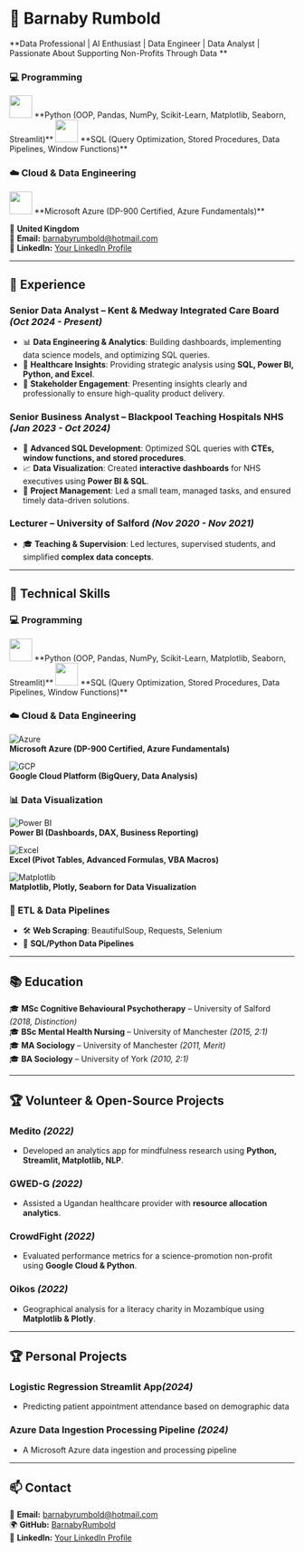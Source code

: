 # 🚀 Barnaby Rumbold  
**Data Professional | AI Enthusiast | Data Engineer | Data Analyst | Passionate About Supporting Non-Profits Through Data **  

### 💻 Programming
<img src="https://cdn.jsdelivr.net/gh/devicons/devicon/icons/python/python-original.svg" width="40px"/>  
**Python (OOP, Pandas, NumPy, Scikit-Learn, Matplotlib, Seaborn, Streamlit)**  

<img src="https://cdn.jsdelivr.net/gh/devicons/devicon/icons/mysql/mysql-original.svg" width="40px"/>  
**SQL (Query Optimization, Stored Procedures, Data Pipelines, Window Functions)**  

### ☁️ Cloud & Data Engineering
<img src="https://cdn.jsdelivr.net/gh/devicons/devicon/icons/azure/azure-original.svg" width="40px"/>  
**Microsoft Azure (DP-900 Certified, Azure Fundamentals)**

📍 **United Kingdom**  
📧 **Email:** barnabyrumbold@hotmail.com  
🔗 **LinkedIn:** [Your LinkedIn Profile](#)  

---

## 💼 **Experience**
### **Senior Data Analyst** – Kent & Medway Integrated Care Board _(Oct 2024 - Present)_
- 📊 **Data Engineering & Analytics**: Building dashboards, implementing data science models, and optimizing SQL queries.  
- 🏥 **Healthcare Insights**: Providing strategic analysis using **SQL, Power BI, Python, and Excel**.  
- 📢 **Stakeholder Engagement**: Presenting insights clearly and professionally to ensure high-quality product delivery.  

### **Senior Business Analyst** – Blackpool Teaching Hospitals NHS _(Jan 2023 - Oct 2024)_
- 🔄 **Advanced SQL Development**: Optimized SQL queries with **CTEs, window functions, and stored procedures**.  
- 📈 **Data Visualization**: Created **interactive dashboards** for NHS executives using **Power BI & SQL**.  
- 📌 **Project Management**: Led a small team, managed tasks, and ensured timely data-driven solutions.  

### **Lecturer** – University of Salford _(Nov 2020 - Nov 2021)_
- 🎓 **Teaching & Supervision**: Led lectures, supervised students, and simplified **complex data concepts**.  

---

## 🔧 **Technical Skills**
### **💻 Programming**
<img src="https://cdn.jsdelivr.net/gh/devicons/devicon/icons/python/python-original.svg" width="40px"/>  
**Python (OOP, Pandas, NumPy, Scikit-Learn, Matplotlib, Seaborn, Streamlit)**  

<img src="https://cdn.jsdelivr.net/gh/devicons/devicon/icons/mysql/mysql-original.svg" width="40px"/>  
**SQL (Query Optimization, Stored Procedures, Data Pipelines, Window Functions)**  

### **☁️ Cloud & Data Engineering**
![Azure](https://img.shields.io/badge/Microsoft%20Azure-0078D4?style=for-the-badge&logo=microsoftazure&logoColor=white)  
**Microsoft Azure (DP-900 Certified, Azure Fundamentals)**  

![GCP](https://img.shields.io/badge/Google%20Cloud-4285F4?style=for-the-badge&logo=googlecloud&logoColor=white)  
**Google Cloud Platform (BigQuery, Data Analysis)**  

### **📊 Data Visualization**
![Power BI](https://img.shields.io/badge/Power%20BI-F2C811?style=for-the-badge&logo=powerbi&logoColor=black)  
**Power BI (Dashboards, DAX, Business Reporting)**  

![Excel](https://img.shields.io/badge/Microsoft%20Excel-217346?style=for-the-badge&logo=microsoftexcel&logoColor=white)  
**Excel (Pivot Tables, Advanced Formulas, VBA Macros)**  

![Matplotlib](https://img.shields.io/badge/Matplotlib-008080?style=for-the-badge&logo=python&logoColor=white)  
**Matplotlib, Plotly, Seaborn for Data Visualization**  

### **📂 ETL & Data Pipelines**
- 🛠 **Web Scraping**: BeautifulSoup, Requests, Selenium  
- 🔄 **SQL/Python Data Pipelines**  

---

## 📚 **Education**
🎓 **MSc Cognitive Behavioural Psychotherapy** – University of Salford _(2018, Distinction)_  
🎓 **BSc Mental Health Nursing** – University of Manchester _(2015, 2:1)_  
🎓 **MA Sociology** – University of Manchester _(2011, Merit)_  
🎓 **BA Sociology** – University of York _(2010, 2:1)_  

---

## 🏆 **Volunteer & Open-Source Projects**
### **Medito** _(2022)_
- Developed an analytics app for mindfulness research using **Python, Streamlit, Matplotlib, NLP**.  
### **GWED-G** _(2022)_
- Assisted a Ugandan healthcare provider with **resource allocation analytics**.  
### **CrowdFight** _(2022)_
- Evaluated performance metrics for a science-promotion non-profit using **Google Cloud & Python**.  
### **Oikos** _(2022)_
- Geographical analysis for a literacy charity in Mozambique using **Matplotlib & Plotly**.

---

## 🏆 **Personal Projects**
### **Logistic Regression Streamlit App**_(2024)_
- Predicting patient appointment attendance based on demographic data
### Azure Data Ingestion Processing Pipeline _(2024)_
- A Microsoft Azure data ingestion and processing pipeline

---

## 📫 **Contact**
📧 **Email:** barnabyrumbold@hotmail.com  
🌍 **GitHub:** [BarnabyRumbold](https://github.com/BarnabyRumbold)  
💼 **LinkedIn:** [Your LinkedIn Profile](#)  
